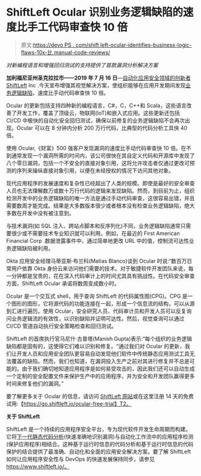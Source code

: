 # ShiftLeft Ocular 识别业务逻辑缺陷的速度比手工代码审查快 10 倍

> 原文:[https://devo PS . com/shift left-ocular-identifies-business-logic-flaws-10x-比 manual-code-reviews/](https://devops.com/shiftleft-ocular-identifies-business-logic-flaws-10x-faster-than-manual-code-reviews/)

*对新编程语言和增强回归测试的支持提供了首款漏洞分析解决方案*

**加利福尼亚州圣克拉拉市——2019 年 7 月 16 日**—[自动化应用安全领域的创新者 ShiftLeft](https://www.shiftleft.io/) Inc .今天宣布增强其视觉解决方案，使组织能够在应用开发期间发现[业务逻辑缺陷](https://www.shiftleft.io/ocular/)，速度比手动代码审查快 10 倍。

Ocular 的更新包括支持四种新的编程语言，C#，C，C++和 Scala，这些语言改善了开发工作，覆盖了顶级云，物联网(IoT)和嵌入式应用。这些更新还包括 CI/CD 中极快的自动化安全回归测试，确保以前修复的业务逻辑缺陷不会再次出现。Ocular 可以在 8 分钟内分析 200 万行代码，比典型的代码分析工具快 40 倍。

使用 Ocular,《财富》500 强客户发现漏洞的速度比手动代码审查快 10 倍。在不到通常发现一个漏洞所需的时间内，该公司很快在其自定义代码和开源库中发现了八个零日漏洞，包括一个不安全的直接对象引用，这将允许攻击者仅通过更改可预测的序列来操纵直接对象引用，以便在未经授权的情况下访问其他对象。

现代应用程序的发展速度和复杂性已经超出了人类的规模。即使是最好的安全审查人员也无法理解数万或数十万行代码的逻辑来发现缺陷。然而，到目前为止，组织检测开发中的业务逻辑缺陷的唯一方法是通过手动代码审查，这很容易出错，并且需要数周才能完成。结果是大多数版本很少或者根本没有检查业务逻辑缺陷，绝大多数在开发中没有被注意到。

与技术漏洞(如 SQL 注入、跨站点脚本和反序列化)不同，业务逻辑缺陷通常只需要很少或不需要技术专业知识就可以利用。例如，在最近的 First American Financial Corp .数据泄露事件中，通过简单地更改 URL 中的值，控制流可达性业务逻辑缺陷被利用。

Okta 应用安全经理马蒂亚斯·布兰科(Matias Blanco)谈到 Ocular 时说:“数百万日常用户依靠 Okta 身份云来访问他们需要的技术。对于敏捷软件开发团队来说，每一分钟都是宝贵的，花在深入代码审计上的时间尤其具有挑战性。在代码安全审查方面，ShiftLeft Ocular 承诺将数周变成数小时。

Ocular 是一个交互式 shell，用于查询 ShiftLeft 的代码属性图(CPG)。CPG 是一个图形的图形，它将源代码的功能连接在一起，形成一个信息流的结构，可以从源到汇进行遍历。使用 Ocular，安全研究人员、代码审计员和开发人员可以反复询问业务逻辑流的有效性，以识别缺陷并证明可达性。然后，视觉查询可以通过 CI/CD 管道自动执行安全策略检查和回归测试。

ShiftLeft 的首席执行官马尼什·古普塔(Manish Gupta)表示:“每个组织的业务逻辑缺陷都是固有的，这使得它们难以识别和修复。“通过我们对 Ocular 的更新，我们让开发人员和应用安全团队更容易自动发现他们软件中传统静态应用测试工具无法覆盖的缺陷。然而，我们也知道，在漏洞投入生产之前对其进行修复并不总是可能的。由于我们确切地知道应用程序是如何易受攻击的，因此我们还可以自动生成一个定制的安全配置文件来保护生产中的应用程序，并为安全和开发团队赢得更多时间来修复他们的漏洞。”

要了解更多关于 Ocular 的信息，请访问 [ShiftLeft 网站](https://www.shiftleft.io/ocular/)或在这里注册 14 天的免费试用:【https://go.shiftleft.io/ocular-free-trial】T2。

**关于 ShiftLeft**

ShiftLeft 是一个持续的应用程序安全平台，专为现代软件开发生命周期而构建。它将[下一代静态代码分析](https://github.com/ShiftLeftSecurity/codepropertygraph)(快速准确地识别漏洞)与自动化工作流中的应用程序检测(保护应用程序)相结合。这种基于运行时信息的代码分析和基于运行时信息的代码保护的结合提供了最准确、自动化和全面的应用安全解决方案。要了解 ShiftLeft 如何让应用程序安全性与 DevOps 的快速发展保持同步，请参见 https://www.shiftleft.io/。